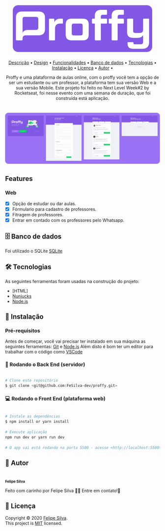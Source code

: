 <h1 align="center">
  <img src="./github/logo.png" />
  <br />
</h1>
<p align="center">
 <a href="#description">Descrição</a> •
 <a href="#design">Design</a> • 
 <a href="#features">Funcionalidades</a> • 
 <a href="#database">Banco de dados</a> •
 <a href="#tecnologias">Tecnologias</a> •
 <a href="#install">Instalação</a> •
 <a href="#license">Licença</a> • 
 <a href="#author">Autor</a> •
</p>
<p align="center" id="description">
  Proffy e uma plataforma de aulas online, com o proffy você tem a opção de ser um estudante ou um professor, a
  plataforma tem sua versão Web e a sua versão Mobile.
  Este projeto foi feito no Next Level Week#2 by Rocketseat, foi nesse evento com uma semana de duração, que foi construida está aplicação.
</p>
<h1 align="center" id="design">
  <img src="./github/interface-web.png" />
  <br />
</h1>

<h2 id="features">
  Features
</h2>

### Web

- [x] Opção de estudar ou dar aulas.
- [x] Fórmulario para cadastro de professores.
- [x] Fitragem de professores.
- [x] Entrar em contado com os professores pelo Whatsapp.

<h2 id="database">
  🗄 Banco de dados
</h2>
Foi utilizado o SQLite <a href="https://www.sqlite.org/">SQLite</a>

<h2 id="tecnologias">
  🛠 Tecnologias
</h2>

 As seguintes ferramentas foram usadas na construção do projeto:

- [HTML]
- [Nunjucks](https://mozilla.github.io/nunjucks/)
- [Node.js](https://nodejs.org/en/)

<h2 id="install">
   📜️ Instalação
</h2>

### Pré-requisitos

Antes de começar, você vai precisar ter instalado em sua máquina as seguintes ferramentas:
[Git](https://git-scm.com) e [Node.js](https://nodejs.org/en/)
Além disto é bom ter um editor para trabalhar com o código como [VSCode](https://code.visualstudio.com/)

### 🎲 Rodando o Back End (servidor)

```bash

# Clone este repositório
$ git clone <git@github.com:FeSilva-dev/proffy.git>

```

### 💻️ Rodando o Front End (plataforma web)

```bash

# Instale as dependências
$ npm install or yarn install

# Execute aplicação
npm run dev or yarn run dev

# O app vai está rodando na porta 5500 - acesse <http://localhost:5500>
```

<h2 id="author">
   👷️ Autor
</h2>

<a href="https://github.com/FeSilva-dev">
 <img src="https://avatars1.githubusercontent.com/u/69264616?s=460&u=d8317bf9f3f7da7aabb0fdffdcee63674abfa56d&v=4" width="70px;" alt=""/>
 <br />
 <sub><b>Felipe Silva</b></sub>
</a>


Feito com carinho por Felipe Silva 👋🏽 Entre em contato!🚀

<h2 id="license">
  📝 Licença
</h2>

Copyright © 2020 [Felipe Silva](https://github.com/FeSilva-dev).<br />
This project is [MIT](./LICENSE.txt) licensed.
